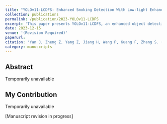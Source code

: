 ```yaml
---
title: "YOLOv11-LCDFS: Enhanced Smoking Detection With Low-light Enhancement"
collection: publications
permalink: /publication/2023-YOLOv11-LCDFS
excerpt: 'This paper presents YOLOv11-LCDFS, an enhanced object detection model specifically designed for smoking behavior detection in low-light conditions.'
date: 2023-12-15
venue: '(Revision Required)'
paperurl: 
citation: 'Yan J, Zheng Z, Yang Z, Jiang H, Wang P, Kuang F, Zhang S. (2023). &quot;YOLOv11-LCDFS: Enhanced Smoking Detection With Low-light Enhancement.&quot; <i></i> (Revision Required).'
category: manuscripts
---
```


## Abstract

Temporarily unavailable

## My Contribution

Temporarily unavailable

[Manuscript revision in progress] 